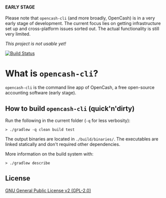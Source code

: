 #### EARLY STAGE

Please note that `opencash-cli` (and more broadly, OpenCash) is in a very early
stage of development. The current focus lies on getting infrastructure set up
and cross-platform issues sorted out. The actual functionality is still very
limited.

_This project is not usable yet!_

[![Build Status](https://travis-ci.org/opencash/opencash-cli.png?branch=master)](https://travis-ci.org/opencash/opencash-cli)

# What is `opencash-cli`?

`opencash-cli` is the command line app of OpenCash, a free open-source
accounting software (early stage).

## How to build `opencash-cli` (quick'n'dirty)

Run the following in the current folder (`-q` for less verbosity):

```
> ./gradlew -q clean build test
```

The output binaries are located in `./build/binaries/`. The executables are
linked statically and don't required other dependencies.

More information on the build system with:

```
> ./gradlew describe
```

## License

[GNU General Public License v2
(GPL-2.0)](https://tldrlegal.com/license/gnu-general-public-license-v2)
